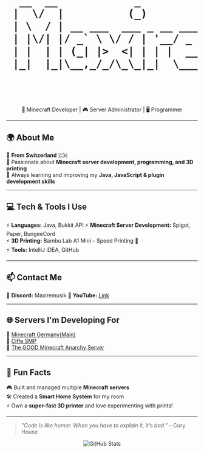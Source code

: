 <!-- Cool ASCII Banner -->
<h1 align="center">
  <pre>
  __  __            _                              _ _    
 |  \/  |          (_)                            (_) |   
 | \  / | __ ___  ___ _ __ ___ _ __ ___  _   _ ___ _| | __
 | |\/| |/ _` \ \/ / | '__/ _ \ '_ ` _ \| | | / __| | |/ /
 | |  | | (_| |>  <| | | |  __/ | | | | | |_| \__ \ |   < 
 |_|  |_|\__,_/_/\_\_|_|  \___|_| |_| |_|\__,_|___/_|_|\_\
                                                          
                                                          
                                                                                                                                                                              
  </pre>
</h1>

<p align="center">
  🚀 Minecraft Developer | 🎮 Server Administrator | 🖥️ Programmer 
</p>  

---

## 🌍 About Me  
🔹 **From Switzerland** 🇨🇭  
🔹 Passionate about **Minecraft server development, programming, and 3D printing**  
🔹 Always learning and improving my **Java, JavaScript & plugin development skills**  

---

## 💻 Tech & Tools I Use  
⚡ **Languages:** Java, Bukkit API
⚡ **Minecraft Server Development:** Spigot, Paper, BungeeCord  
⚡ **3D Printing:** Bambu Lab A1 Mini – Speed Printing 🚀  
⚡ **Tools:** IntelliJ IDEA, GitHub  

---

## 📫 Contact Me  
🔹 **Discord:** Maxiremusik
🔹 **YouTube:** [Link](https://youtube.com/@maxix_2.0?si=ddzSSxv4P4PAYWMZ)

---

## 🌐 Servers I'm Developing For  
🔹 [Minecraft Germany(Main)](https://discord.gg/PHaz6uCFWH)  
🔹 [Ciffe SMP](https://discord.gg/5yH597JC6G)  
🔹 [The GOOD Minecraft Anarchy Server](https://discord.gg/m8F8sesGnc)  

---

## 🚀 Fun Facts  
🎮 Built and managed multiple **Minecraft servers**  
🛠️ Created a **Smart Home System** for my room  
⚡ Own a **super-fast 3D printer** and love experimenting with prints!  

---

> _"Code is like humor. When you have to explain it, it’s bad."_ – Cory House  

<p align="center">
  <img src="https://github-readme-stats.vercel.app/api?username=Maxiremusik&show_icons=true&theme=radical" alt="GitHub Stats">
</p>

